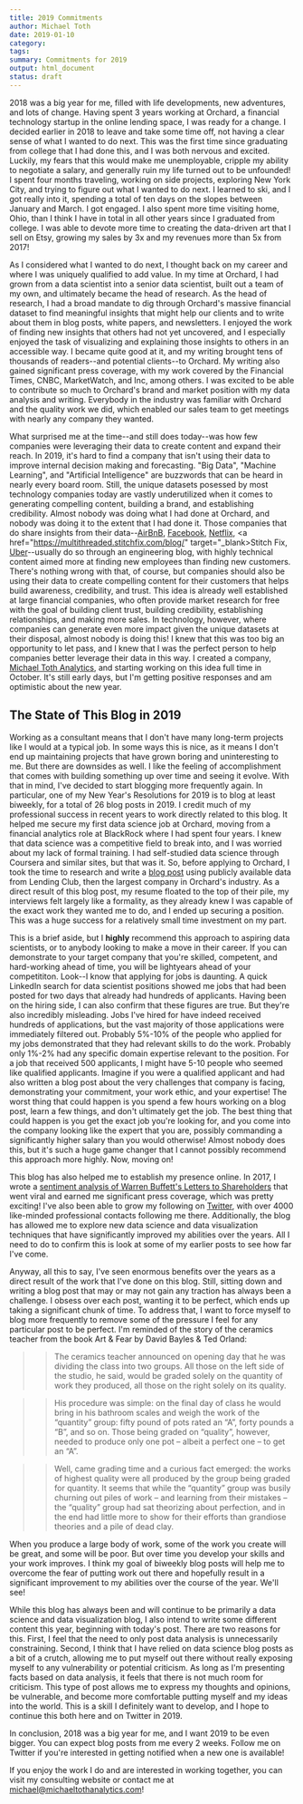 ```yaml
---
title: 2019 Commitments
author: Michael Toth
date: 2019-01-10
category: 
tags: 
summary: Commitments for 2019
output: html_document
status: draft
---
```


2018 was a big year for me, filled with life developments, new adventures, and lots of change. Having spent 3 years working at Orchard, a financial technology startup in the online lending space, I was ready for a change. I decided earlier in 2018 to leave and take some time off, not having a clear sense of what I wanted to do next. This was the first time since graduating from college that I had done this, and I was both nervous and excited. Luckily, my fears that this would make me unemployable, cripple my ability to negotiate a salary, and generally ruin my life turned out to be unfounded! I spent four months traveling, working on side projects, exploring New York City, and trying to figure out what I wanted to do next. I learned to ski, and I got really into it, spending a total of ten days on the slopes between January and March. I got engaged. I also spent more time visiting home, Ohio, than I think I have in total in all other years since I graduated from college. I was able to devote more time to creating the data-driven art that I sell on Etsy, growing my sales by 3x and my revenues more than 5x from 2017!

As I considered what I wanted to do next, I thought back on my career and where I was uniquely qualified to add value. In my time at Orchard, I had grown from a data scientist into a senior data scientist, built out a team of my own, and ultimately became the head of research. As the head of research, I had a broad mandate to dig through Orchard's massive financial dataset to find meaningful insights that might help our clients and to write about them in blog posts, white papers, and newsletters. I enjoyed the work of finding new insights that others had not yet uncovered, and I especially enjoyed the task of visualizing and explaining those insights to others in an accessible way. I became quite good at it, and my writing brought tens of thousands of readers--and potential clients--to Orchard. My writing also gained significant press coverage, with my work covered by the Financial Times, CNBC, MarketWatch, and Inc, among others. I was excited to be able to contribute so much to Orchard's brand and market position with my data analysis and writing. Everybody in the industry was familiar with Orchard and the quality work we did, which enabled our sales team to get meetings with nearly any company they wanted.

What surprised me at the time--and still does today--was how few companies were leveraging their data to create content and expand their reach. In 2019, it's hard to find a company that isn't using their data to improve internal decision making and forecasting. "Big Data", "Machine Learning", and "Artificial Intelligence" are buzzwords that can be heard in nearly every board room. Still, the unique datasets posessed by most technology companies today are vastly underutilized when it comes to generating compelling content, building a brand, and establishing credibility. Almost nobody was doing what I had done at Orchard, and nobody was doing it to the extent that I had done it. Those companies that do share insights from their data--<a href="https://medium.com/airbnb-engineering" target="_blank">AirBnB</a>, <a href="https://research.fb.com/blog/" target="_blank">Facebook</a>, <a href="https://medium.com/netflix-techblog" target="_blank">Netflix</a>, <a href="https://multithreaded.stitchfix.com/blog/" target="_blank>Stitch Fix</a>, <a href="https://eng.uber.com/" target="_blank">Uber</a>--usually do so through an engineering blog, with highly technical content aimed more at finding new employees than finding new customers. There's nothing wrong with that, of course, but companies should also be using their data to create compelling content for their customers that helps build awareness, credibility, and trust. This idea is already well established at large financial companies, who often provide market research for free with the goal of building client trust, building credibility, establishing relationships, and making more sales. In technology, however, where companies can generate even more impact given the unique datasets at their disposal, almost nobody is doing this! I knew that this was too big an opportunity to let pass, and I knew that I was the perfect person to help companies better leverage their data in this way. I created a company, <a href="www.michaeltothanalytics.com" target="_blank">Michael Toth Analytics</a>, and starting working on this idea full time in October. It's still early days, but I'm getting positive responses and am optimistic about the new year.

## The State of This Blog in 2019

Working as a consultant means that I don't have many long-term projects like I would at a typical job. In some ways this is nice, as it means I don't end up maintaining projects that have grown boring and uninteresting to me. But there are downsides as well. I like the feeling of accomplishment that comes with building something up over time and seeing it evolve. With that in mind, I've decided to start blogging more frequently again. In particular, one of my New Year's Resolutions for 2019 is to blog at least biweekly, for a total of 26 blog posts in 2019. I credit much of my professional success in recent years to work directly related to this blog. It helped me secure my first data science job at Orchard, moving from a financial analytics role at BlackRock where I had spent four years. I knew that data science was a competitive field to break into, and I was worried about my lack of formal training. I had self-studied data science through Coursera and similar sites, but that was it. So, before applying to Orchard, I took the time to research and write a <a href="https://michaeltoth.me/analyzing-historical-default-rates-of-lending-club-notes.html" target="_blank">blog post</a> using publicly available data from Lending Club, then the largest company in Orchard's industry. As a direct result of this blog post, my resume floated to the top of their pile, my interviews felt largely like a formality, as they already knew I was capable of the exact work they wanted me to do, and I ended up securing a position. This was a huge success for a relatively small time investment on my part.

This is a brief aside, but I **highly** recommend this approach to aspiring data scientists, or to anybody looking to make a move in their career. If you can demonstrate to your target company that you're skilled, competent, and hard-working ahead of time, you will be lightyears ahead of your competititon. Look--I know that applying for jobs is daunting. A quick LinkedIn search for data scientist positions showed me jobs that had been posted for two days that already had hundreds of applicants. Having been on the hiring side, I can also confirm that these figures are true. But they're also incredibly misleading. Jobs I've hired for have indeed received hundreds of applications, but the vast majority of those applications were immediately filtered out. Probably 5%-10% of the people who applied for my jobs demonstrated that they had relevant skills to do the work. Probably only 1%-2% had any specific domain expertise relevant to the position. For a job that received 500 applicants, I might have 5-10 people who seemed like qualified applicants. Imagine if you were a qualified applicant and had also written a blog post about the very challenges that company is facing, demonstrating your commitment, your work ethic, and your expertise! The worst thing that could happen is you spend a few hours working on a blog post, learn a few things, and don't ultimately get the job. The best thing that could happen is you get the exact job you're looking for, and you come into the company looking like the expert that you are, possibly commanding a significantly higher salary than you would otherwise! Almost nobody does this, but it's such a huge game changer that I cannot possibly recommend this approach more highly. Now, moving on!

This blog has also helped me to establish my presence online. In 2017, I wrote a [sentiment analysis of Warren Buffett's Letters to Shareholders](https://michaeltoth.me/sentiment-analysis-of-warren-buffetts-letters-to-shareholders.html) that went viral and earned me significant press coverage, which was pretty exciting! I've also been able to grow my following on <a href="www.twitter.com/Michael_Toth" target="_blank">Twitter</a>, with over 4000 like-minded professional contacts following me there. Additionally, the blog has allowed me to explore new data science and data visualization techniques that have significantly improved my abilities over the years. All I need to do to confirm this is look at some of my earlier posts to see how far I've come.

Anyway, all this to say, I've seen enormous benefits over the years as a direct result of the work that I've done on this blog. Still, sitting down and writing a blog post that may or may not gain any traction has always been a challenge. I obsess over each post, wanting it to be perfect, which ends up taking a significant chunk of time. To address that, I want to force myself to blog more frequently to remove some of the pressure I feel for any particular post to be perfect. I'm reminded of the story of the ceramics teacher from the book Art & Fear by David Bayles & Ted Orland: 

> > The ceramics teacher announced on opening day that he was dividing the class into two groups. All those on the left side of the studio, he said, would be graded solely on the quantity of work they produced, all those on the right solely on its quality.

> > His procedure was simple: on the final day of class he would bring in his bathroom scales and weigh the work of the “quantity” group: fifty pound of pots rated an “A”, forty pounds a “B”, and so on. Those being graded on “quality”, however, needed to produce only one pot – albeit a perfect one – to get an “A”.

> > Well, came grading time and a curious fact emerged: the works of highest quality were all produced by the group being graded for quantity. It seems that while the “quantity” group was busily churning out piles of work – and learning from their mistakes – the “quality” group had sat theorizing about perfection, and in the end had little more to show for their efforts than grandiose theories and a pile of dead clay.

When you produce a large body of work, some of the work you create will be great, and some will be poor. But over time you develop your skills and your work improves. I think my goal of biweekly blog posts will help me to overcome the fear of putting work out there and hopefully result in a significant improvement to my abilities over the course of the year. We'll see!

While this blog has always been and will continue to be primarily a data science and data visualization blog, I also intend to write some different content this year, beginning with today's post. There are two reasons for this. First, I feel that the need to only post data analysis is unnecessarily constraining. Second, I think that I have relied on data science blog posts as a bit of a crutch, allowing me to put myself out there without really exposing myself to any vulnerability or potential criticism. As long as I'm presenting facts based on data analysis, it feels that there is not much room for criticism. This type of post allows me to express my thoughts and opinions, be vulnerable, and become more comfortable putting myself and my ideas into the world. This is a skill I definitely want to develop, and I hope to continue this both here and on Twitter in 2019. 

In conclusion, 2018 was a big year for me, and I want 2019 to be even bigger. You can expect blog posts from me every 2 weeks. Follow me on Twitter if you're interested in getting notified when a new one is available!

If you enjoy the work I do and are interested in working together, you can visit my consulting website or contact me at michael@michaeltothanalytics.com!
